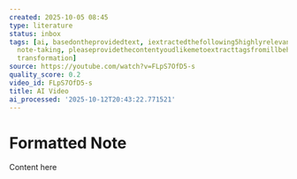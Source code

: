 ```yaml
---
created: 2025-10-05 08:45
type: literature
status: inbox
tags: [ai, basedontheprovidedtext, iextractedthefollowing5highlyrelevanttagsthatcapturethekeyconceptsandthemesformatted-note,
  note-taking, pleaseprovidethecontentyoudlikemetoextracttagsfromillbehappytohelp,
  transformation]
source: https://youtube.com/watch?v=FLpS7OfD5-s
quality_score: 0.2
video_id: FLpS7OfD5-s
title: AI Video
ai_processed: '2025-10-12T20:43:22.771521'
---
```


# Formatted Note

Content here